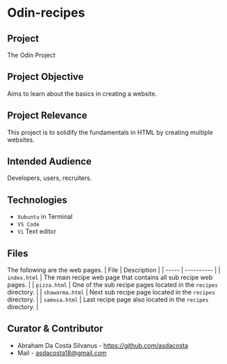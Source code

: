 # Odin-recipes

## Project 
The Odin Project

## Project Objective
Aims to learn about the basics in creating a website. 

## Project Relevance
This project is to solidify the fundamentals in HTML by creating multiple websites.

## Intended Audience
Developers, users, recruiters.

## Technologies
* `Xubuntu` in Terminal
* `VS Code`
* `Vi` Text editor

## Files
The following are the web pages.
| File | Description |
| ----- | ---------- |
| `index.html` | The main recipe web page that contains all sub recipe web pages. |
| `pizza.html` | One of the sub recipe pages located in the `recipes` directory. |
| `shawarma.html` | Next sub recipe page located in the `recipes` directory. |
| `samosa.html` | Last recipe page also located in the `recipes` directory. |

## Curator & Contributor
* Abraham Da Costa Silvanus - https://github.com/asdacosta
* Mail - asdacosta18@gmail.com